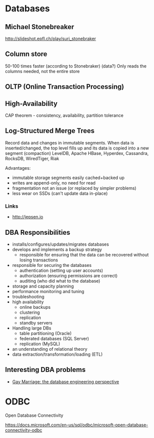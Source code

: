 # Databases



<!---
read Gray & Reuter
read Weikum and Vossen
--->

## Michael Stonebreaker

<http://slideshot.epfl.ch/play/suri_stonebraker>


## Column store

<!---
   read Monet paper on column executor vs row executor
   Ralph Kimball
 --->

50-100 times faster (according to Stonebraker) (data?)
Only reads the columns needed, not the entire store

## OLTP (Online Transaction Processing)


## High-Availability

CAP theorem - consistency, availability, partition tolerance

## Log-Structured Merge Trees

Record data and changes in immutable segments.
When data is inserted/changed, the top level fills up and its data is copied into a new segment (compaction)
LevelDB, Apache HBase, Hyperdex, Cassandra, RocksDB, WiredTiger, Riak

Advantages:

* immutable storage segments easily cached+backed up
* writes are append-only, no need for read
* fragmentation not an issue (or replaced by simpler problems)
* less wear on SSDs (can't update data in-place)


### Links

* <http://jepsen.io>

## DBA Responsibilities

* installs/configures/updates/migrates databases
* develops and implements a backup strategy
  * responsible for ensuring that the data can be recovered without losing transactions
* responsible for securing the databases
  * authentication (setting up user accounts)
  * authorization (ensuring permissions are correct)
  * auditing (who did what to the database)
* storage and capacity planning
* performance monitoring and tuning
* troubleshooting
* high availability
  * online backups
  * clustering
  * replication
  * standby servers
* Handling large DBs
  * table partitioning (Oracle)
  * federated databases (SQL Server)
  * replication (MySQL)
* an understanding of relational theory
* data extraction/transformation/loading (ETL)

## Interesting DBA problems

- [Gay Marriage: the database engineering perspective](http://qntm.org/gay)
# ODBC
Open Database Connectivity

<https://docs.microsoft.com/en-us/sql/odbc/microsoft-open-database-connectivity-odbc>


